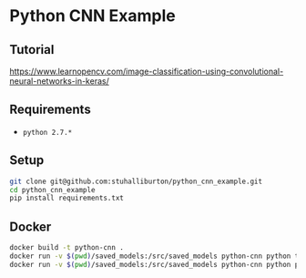 # Python CNN Example

## Tutorial

https://www.learnopencv.com/image-classification-using-convolutional-neural-networks-in-keras/

## Requirements

- `python 2.7.*`


## Setup

```bash
git clone git@github.com:stuhalliburton/python_cnn_example.git
cd python_cnn_example
pip install requirements.txt
```

## Docker

```bash
docker build -t python-cnn .
docker run -v $(pwd)/saved_models:/src/saved_models python-cnn python train_cnn.py
docker run -v $(pwd)/saved_models:/src/saved_models python-cnn python predict_cnn.py
```
